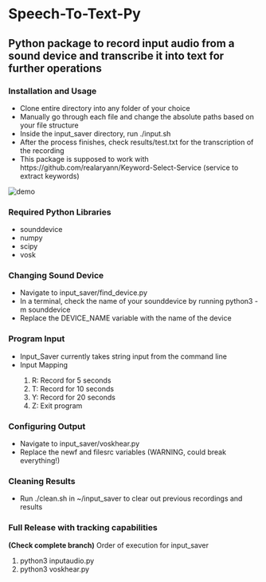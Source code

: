 <h1>Speech-To-Text-Py</h1>

<h2>Python package to record input audio from a sound device and transcribe it into text for further operations</h2>


<h3>Installation and Usage</h3>
<ul>
   <li>Clone entire directory into any folder of your choice</li>
   <li>Manually go through each file and change the absolute paths based on your file structure</li>
   <li>Inside the input_saver directory, run ./input.sh</li>
   <li>After the process finishes, check results/test.txt for the transcription of the recording</li>
   <li>This package is supposed to work with https://github.com/realaryann/Keyword-Select-Service (service to extract keywords)</li>
</ul>

![demo](https://github.com/user-attachments/assets/665b9240-7ab1-44d6-bfca-dc79c349dd11)

<h3>Required Python Libraries</h3>
<ul>
   <li>sounddevice</li>
   <li>numpy</li>
   <li>scipy</li>
   <li>vosk</li>
</ul>

<h3>Changing Sound Device</h3>
<ul>
   <li>Navigate to input_saver/find_device.py</li>
   <li>In a terminal, check the name of your sounddevice by running python3 -m sounddevice</li>
   <li>Replace the DEVICE_NAME variable with the name of the device</li>
</ul>

<h3>Program Input</h3>
<ul>
   <li>Input_Saver currently takes string input from the command line</li>
   <li>Input Mapping</li>
   <ol>
      <li>R: Record for 5 seconds</li>
      <li>T: Record for 10 seconds</li>
      <li>Y: Record for 20 seconds</li>
      <li>Z: Exit program</li>
   </ol>
</ul>

<h3>Configuring Output</h3>
<ul>
   <li>Navigate to input_saver/voskhear.py</li>
   <li>Replace the newf and filesrc variables (WARNING, could break everything!)</li>
</ul>

<h3>Cleaning Results</h3>
<ul>
   <li>Run ./clean.sh in ~/input_saver to clear out previous recordings and results</li>
</ul>

<h3> Full Release with tracking capabilities </h3>
<b>(Check complete branch)</b> Order of execution for input_saver

1) python3 inputaudio.py
2) python3 voskhear.py
